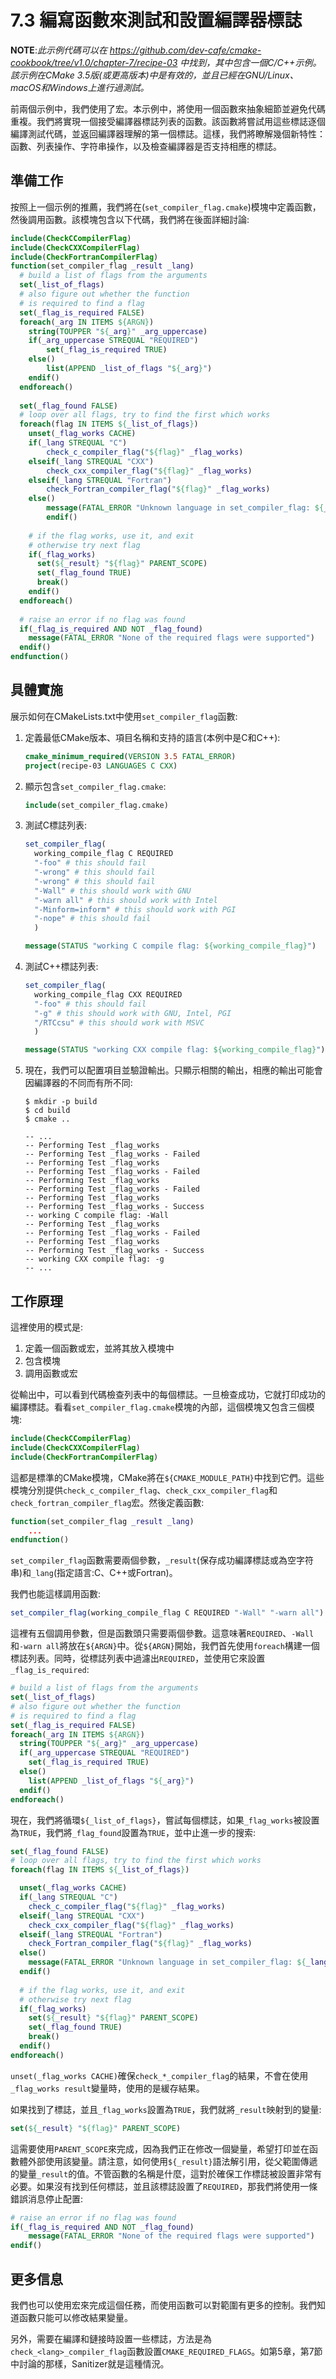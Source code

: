 # 7.3 編寫函數來測試和設置編譯器標誌

**NOTE**:*此示例代碼可以在 https://github.com/dev-cafe/cmake-cookbook/tree/v1.0/chapter-7/recipe-03 中找到，其中包含一個C/C++示例。該示例在CMake 3.5版(或更高版本)中是有效的，並且已經在GNU/Linux、macOS和Windows上進行過測試。*

前兩個示例中，我們使用了宏。本示例中，將使用一個函數來抽象細節並避免代碼重複。我們將實現一個接受編譯器標誌列表的函數。該函數將嘗試用這些標誌逐個編譯測試代碼，並返回編譯器理解的第一個標誌。這樣，我們將瞭解幾個新特性：函數、列表操作、字符串操作，以及檢查編譯器是否支持相應的標誌。

## 準備工作

按照上一個示例的推薦，我們將在(`set_compiler_flag.cmake`)模塊中定義函數，然後調用函數。該模塊包含以下代碼，我們將在後面詳細討論:

``` cmake
include(CheckCCompilerFlag)
include(CheckCXXCompilerFlag)
include(CheckFortranCompilerFlag)
function(set_compiler_flag _result _lang)
  # build a list of flags from the arguments
  set(_list_of_flags)
  # also figure out whether the function
  # is required to find a flag
  set(_flag_is_required FALSE)
  foreach(_arg IN ITEMS ${ARGN})
  	string(TOUPPER "${_arg}" _arg_uppercase)
  	if(_arg_uppercase STREQUAL "REQUIRED")
  		set(_flag_is_required TRUE)
  	else()
  		list(APPEND _list_of_flags "${_arg}")
  	endif()
  endforeach()
  
  set(_flag_found FALSE)
  # loop over all flags, try to find the first which works
  foreach(flag IN ITEMS ${_list_of_flags})
  	unset(_flag_works CACHE)
  	if(_lang STREQUAL "C")
  		check_c_compiler_flag("${flag}" _flag_works)
  	elseif(_lang STREQUAL "CXX")
  		check_cxx_compiler_flag("${flag}" _flag_works)
  	elseif(_lang STREQUAL "Fortran")
  		check_Fortran_compiler_flag("${flag}" _flag_works)
  	else()
  		message(FATAL_ERROR "Unknown language in set_compiler_flag: ${_lang}")
 	 	endif()
  
    # if the flag works, use it, and exit
    # otherwise try next flag
    if(_flag_works)
      set(${_result} "${flag}" PARENT_SCOPE)
      set(_flag_found TRUE)
      break()
    endif()
  endforeach()
  
  # raise an error if no flag was found
  if(_flag_is_required AND NOT _flag_found)
  	message(FATAL_ERROR "None of the required flags were supported")
  endif()
endfunction()
```

## 具體實施

展示如何在CMakeLists.txt中使用`set_compiler_flag`函數:

1. 定義最低CMake版本、項目名稱和支持的語言(本例中是C和C++):

   ```cmake
   cmake_minimum_required(VERSION 3.5 FATAL_ERROR)
   project(recipe-03 LANGUAGES C CXX)
   ```

2. 顯示包含`set_compiler_flag.cmake`:

   ```cmake
   include(set_compiler_flag.cmake)
   ```

3. 測試C標誌列表:

   ```cmake
   set_compiler_flag(
     working_compile_flag C REQUIRED
     "-foo" # this should fail
     "-wrong" # this should fail
     "-wrong" # this should fail
     "-Wall" # this should work with GNU
     "-warn all" # this should work with Intel
     "-Minform=inform" # this should work with PGI
     "-nope" # this should fail
     )
   
   message(STATUS "working C compile flag: ${working_compile_flag}")
   ```

4. 測試C++標誌列表:

   ```cmake
   set_compiler_flag(
     working_compile_flag CXX REQUIRED
     "-foo" # this should fail
     "-g" # this should work with GNU, Intel, PGI
     "/RTCcsu" # this should work with MSVC
     )
   
   message(STATUS "working CXX compile flag: ${working_compile_flag}")
   ```

5. 現在，我們可以配置項目並驗證輸出。只顯示相關的輸出，相應的輸出可能會因編譯器的不同而有所不同:

   ```shell
   $ mkdir -p build
   $ cd build
   $ cmake ..
   
   -- ...
   -- Performing Test _flag_works
   -- Performing Test _flag_works - Failed
   -- Performing Test _flag_works
   -- Performing Test _flag_works - Failed
   -- Performing Test _flag_works
   -- Performing Test _flag_works - Failed
   -- Performing Test _flag_works
   -- Performing Test _flag_works - Success
   -- working C compile flag: -Wall
   -- Performing Test _flag_works
   -- Performing Test _flag_works - Failed
   -- Performing Test _flag_works
   -- Performing Test _flag_works - Success
   -- working CXX compile flag: -g
   -- ...
   ```

## 工作原理

這裡使用的模式是:

1. 定義一個函數或宏，並將其放入模塊中
2. 包含模塊
3. 調用函數或宏

從輸出中，可以看到代碼檢查列表中的每個標誌。一旦檢查成功，它就打印成功的編譯標誌。看看`set_compiler_flag.cmake`模塊的內部，這個模塊又包含三個模塊:

```cmake
include(CheckCCompilerFlag)
include(CheckCXXCompilerFlag)
include(CheckFortranCompilerFlag)
```

這都是標準的CMake模塊，CMake將在`${CMAKE_MODULE_PATH}`中找到它們。這些模塊分別提供`check_c_compiler_flag`、`check_cxx_compiler_flag`和`check_fortran_compiler_flag`宏。然後定義函數:

```cmake
function(set_compiler_flag _result _lang)
	...
endfunction()
```

`set_compiler_flag`函數需要兩個參數，`_result`(保存成功編譯標誌或為空字符串)和`_lang`(指定語言:C、C++或Fortran)。

我們也能這樣調用函數:

```cmake
set_compiler_flag(working_compile_flag C REQUIRED "-Wall" "-warn all")
```

這裡有五個調用參數，但是函數頭只需要兩個參數。這意味著`REQUIRED`、`-Wall`和`-warn all`將放在`${ARGN}`中。從`${ARGN}`開始，我們首先使用`foreach`構建一個標誌列表。同時，從標誌列表中過濾出`REQUIRED`，並使用它來設置`_flag_is_required`:

```cmake
# build a list of flags from the arguments
set(_list_of_flags)
# also figure out whether the function
# is required to find a flag
set(_flag_is_required FALSE)
foreach(_arg IN ITEMS ${ARGN})
  string(TOUPPER "${_arg}" _arg_uppercase)
  if(_arg_uppercase STREQUAL "REQUIRED")
  	set(_flag_is_required TRUE)
  else()
  	list(APPEND _list_of_flags "${_arg}")
  endif()
endforeach()
```

現在，我們將循環`${_list_of_flags}`，嘗試每個標誌，如果`_flag_works`被設置為`TRUE`，我們將`_flag_found`設置為`TRUE`，並中止進一步的搜索:

```cmake
set(_flag_found FALSE)
# loop over all flags, try to find the first which works
foreach(flag IN ITEMS ${_list_of_flags})

  unset(_flag_works CACHE)
  if(_lang STREQUAL "C")
  	check_c_compiler_flag("${flag}" _flag_works)
  elseif(_lang STREQUAL "CXX")
  	check_cxx_compiler_flag("${flag}" _flag_works)
  elseif(_lang STREQUAL "Fortran")
  	check_Fortran_compiler_flag("${flag}" _flag_works)
  else()
  	message(FATAL_ERROR "Unknown language in set_compiler_flag: ${_lang}")
  endif()
  
  # if the flag works, use it, and exit
  # otherwise try next flag
  if(_flag_works)
  	set(${_result} "${flag}" PARENT_SCOPE)
  	set(_flag_found TRUE)
  	break()
  endif()
endforeach()
```

`unset(_flag_works CACHE)`確保`check_*_compiler_flag`的結果，不會在使用`_flag_works result`變量時，使用的是緩存結果。

如果找到了標誌，並且`_flag_works`設置為`TRUE`，我們就將`_result`映射到的變量:

```cmake
set(${_result} "${flag}" PARENT_SCOPE)
```

這需要使用`PARENT_SCOPE`來完成，因為我們正在修改一個變量，希望打印並在函數體外部使用該變量。請注意，如何使用`${_result}`語法解引用，從父範圍傳遞的變量`_result`的值。不管函數的名稱是什麼，這對於確保工作標誌被設置非常有必要。如果沒有找到任何標誌，並且該標誌設置了`REQUIRED`，那我們將使用一條錯誤消息停止配置:

```cmake
# raise an error if no flag was found
if(_flag_is_required AND NOT _flag_found)
	message(FATAL_ERROR "None of the required flags were supported")
endif()	
```

## 更多信息

我們也可以使用宏來完成這個任務，而使用函數可以對範圍有更多的控制。我們知道函數只能可以修改結果變量。

另外，需要在編譯和鏈接時設置一些標誌，方法是為`check_<lang>_compiler_flag`函數設置`CMAKE_REQUIRED_FLAGS`。如第5章，第7節中討論的那樣，Sanitizer就是這種情況。